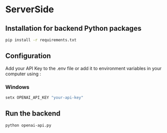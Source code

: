 # ServerSide

## Installation for backend Python packages

```bash
pip install -r requirements.txt
```

## Configuration

Add your API Key to the .env file or add it to environment variables in your computer using :

### Windows

```bash
setx OPENAI_API_KEY "your-api-key"
```

## Run the backend

```bash
python openai-api.py
```
